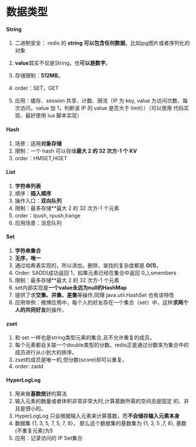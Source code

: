 # 数据类型



#### String

1. 二进制安全：  redis 的 **string 可以包含任何数据**。比如jpg图片或者序列化的对象

2. **value**其实不仅是String，也**可以是数字**。

3. 存储限制：**512MB**。

4. order：SET，GET

5. 应用：缓存、session 共享、计数、限流（IP 为 key, value 为访问次数，每次访问，value 加 1，判断该 IP 的 value 是否大于 limit））（可以使用 代码实现、最好使用 lua 脚本实现）

   

#### Hash

1. 场景：适用**对象存储**
2. 限制：一个 hash 可以存储**最大 2 的 32 次方-1 个 KV**
3. order：HMSET,HGET



#### List

1. **字符串列表**
2. 顺序：**插入顺序**
3. 操作入口：**双向队列**
4. 限制：最多存储**最大 2 的 32 次方-1 个元素
5. order：lpush, rpush,lrange
6. 应用场景：消息队列



#### Set

1. **字符串集合**
2. **无序，唯一**
3. 通过哈希表实现的，所以添加，删除，查找的复杂度都是 **O(1)**。
4. Order: SADD(成功返回 1，如果元素已经在集合中返回 0。),smembers
5. 限制：最多存储**最大 2 的 32 次方-1 个元素
6. set内部实现是**一个value永远为null的HashMap**
7. 提供了求**交集、并集、差集**等操作,同理 java.util.HashSet 也有该特性
8. 应用举例：微博应用中，每个人的好友存在一个集合（set）中，这样**求两个人的共同好友**的操作，

#### zset

1. 和 set 一样也是string类型元素的集合,且不允许重复的成员。
2. 每个元素都会关联一个double类型的分数。redis正是通过分数来为集合中的成员进行从小到大的排序。
3. zset的成员是唯一的,但分数(score)却可以重复。
4. order: zadd



#### HyperLogLog

1. 用来做**基数统计**的算法
2. 输入元素的数量或者体积非常非常大时,计算基数所需的空间总是固定 的、并且是很小的。
3.  HyperLogLog 只会根据输入元素来计算基数，而**不会储存输入元素本身**
4. 数据集 {1, 3, 5, 7, 5, 7, 8}， 那么这个数据集的基数集为 {1, 3, 5 ,7, 8}, 基数(不重复元素)为5
5. 应用：记录访问的 IP Set集合





